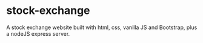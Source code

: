 # stock-exchange

A stock exchange website built with html, css, vanilla JS and Bootstrap, plus a nodeJS express server.
